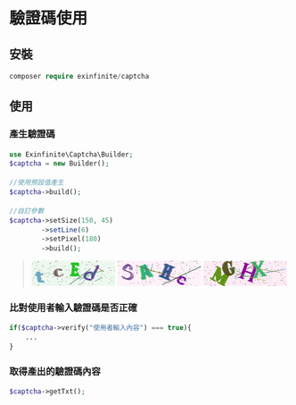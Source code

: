 # 驗證碼使用

## 安裝

```php
composer require exinfinite/captcha
```

## 使用

### 產生驗證碼

```php
use Exinfinite\Captcha\Builder;
$captcha = new Builder();

//使用預設值產生
$captcha->build();

//自訂參數
$captcha->setSize(150, 45)
        ->setLine(6)
        ->setPixel(180)
        ->build();
```

> ![](https://github.com/exinfinite/captcha/blob/main/sample/1.png)
> ![](https://github.com/exinfinite/captcha/blob/main/sample/2.png)
> ![](https://github.com/exinfinite/captcha/blob/main/sample/3.png)

### 比對使用者輸入驗證碼是否正確

```php
if($captcha->verify("使用者輸入內容") === true){
    ...
}
```

### 取得產出的驗證碼內容

```php
$captcha->getTxt();
```